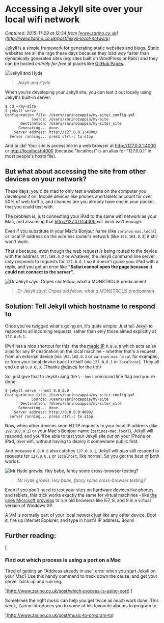 # Accessing a Jekyll site over your local wifi network

_Captured: 2015-11-29 at 12:34 from [www.zarino.co.uk](http://www.zarino.co.uk/post/jekyll-local-network)_

[Jekyll](http://jekyllrb.com) is a simple framework for generating static websites and blogs. Static websites are all the rage these days because they load _way_ faster than dynamically generated sites (eg: sites built on WordPress or Rails) and they can be hosted _entirely for free_ at places like [GitHub Pages](https://pages.github.com).

![Jekyll and Hyde](http://www.zarino.co.uk/media/jekyll-hyde.jpg)

> _Jekyll and Hyde_

When you're developing your Jekyll site, you can test it out locally using Jekyll's built-in server:
    
    
    $ cd ~/my-site
    $ jekyll serve
    Configuration file: /Users/zarinozappia/my-site/_config.yml
                Source: /Users/zarinozappia/my-site
           Destination: /Users/zarinozappia/my-site/_site
          Generating... done.
        Server address: http://127.0.0.1:4000/
      Server running... press ctrl-c to stop.

And ta-da! Your site is accessible in a web browser at <http://127.0.0.1:4000> or <http://localhost:4000> (because "localhost" is an alias for "127.0.0.1" in most people's hosts file).
    

## But what about accessing the site from other devices on your network?

These days, you'd be mad to only test a website on the computer you developed it on. Mobile devices like phones and tablets account for over 50% of web traffic, and chances are you already have one in your pocket that you could test with.

The problem is, just connecting your iPad to the same wifi network as your Mac, and assuming that <http://127.0.0.1:4000> will work isn't enough.

Even if you substitute in your Mac's Bonjour name (like `zarinos-mac.local`) or local IP address on the wireless router's network (like `192.168.0.2`) it still won't work.

That's because, even though the web request _is_ being routed to the device with the address `192.168.0.2` or whatever, the Jekyll command line server only responds to requests for `127.0.0.1` so it doesn't grace your iPad with a reply, and you get an error like **"Safari cannot open the page because it could not connect to the server"**.

![Dr Jekyll says: Cripes old fellow, what a MONSTROUS predicament](http://www.zarino.co.uk/media/jekyll-monstrous-predicament.jpg)

> _Dr Jekyll says: Cripes old fellow, what a MONSTROUS predicament_

## Solution: Tell Jekyll which hostname to respond to

Once you've twigged what's going on, it's quite simple: Just tell Jekyll to respond to all incoming requests, rather than only those aimed explicitly at `127.0.0.1`.

IPv4 has a nice shortcut for this, the the [magic IP](https://en.wikipedia.org/wiki/0.0.0.0) `0.0.0.0` which acts as an alias for any IP destination on the local machine - whether that's a request from an external device (via `192.168.0.2` or `zarinos-mac.local` for example), or from your local device back to itself (via `127.0.0.1` or `localhost`). They all end up at `0.0.0.0`. (Thanks [@davea](https://twitter.com/davea) for the tip!)

So, just give that to Jeykll using the `\--host` command line flag and you're done:
    
    
    $ jekyll serve --host 0.0.0.0
    Configuration file: /Users/zarinozappia/my-site/_config.yml
                Source: /Users/zarinozappia/my-site
           Destination: /Users/zarinozappia/my-site/_site
          Generating... done.
        Server address: http://0.0.0.0:4000/
      Server running... press ctrl-c to stop.
    

Now, when other devices send HTTP requests to your local IP address (like `192.168.0.2`) or your Mac's Bonjour name (`zarinos-mac.local`), Jekyll will respond, and you'll be able to test your Jekyll site out on your iPhone or iPad, over wifi, without having to deploy it somewhere public first.

And because `0.0.0.0` also catches `127.0.0.1`, Jekyll will _also_ still respond to requests for `127.0.0.1` or `localhost`, like normal. So you get the best of both worlds.

![Mr Hyde growls: Hey babe, fancy some cross-browser testing?](http://www.zarino.co.uk/media/jekyll-hyde-cross-browser.jpg)

> _Mr Hyde growls: Hey babe, fancy some cross-browser testing?_

Even if you _don't_ need to test your sites on hardware devices like phones and tablets, this trick works exactly the same for virtual machines - like [the ones Microsoft provides](https://github.com/xdissent/ievms) to run old browsers like IE7, 8, and 9 in a virtual version of Windows XP.

A VM is normally part of your local network just like any other device. Boot it, fire up Internet Explorer, and type in host's IP address. Boom!

## Further reading:

[

### Find out which process is using a port on a Mac

Tired of getting an "Address already in use" error when you start Jekyll on your Mac? Use this handy command to track down the cause, and get your server back up and running.

](http://www.zarino.co.uk/post/which-process-is-using-port) [

Sometimes the right music can help you get twice as much work done. This week, Zarino introduces you to some of his favourite albums to program to.

](http://www.zarino.co.uk/post/music-to-program-to)
